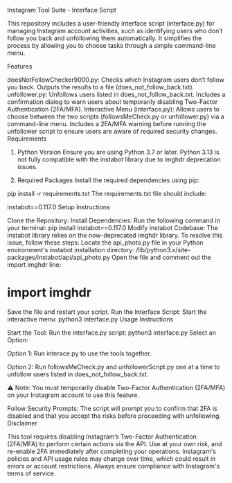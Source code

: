 Instagram Tool Suite - Interface Script

This repository includes a user-friendly interface script (interface.py) for managing Instagram account activities, such as identifying users who don’t follow you back and unfollowing them automatically. It simplifies the process by allowing you to choose tasks through a simple command-line menu.

Features

doesNotFollowChecker9000.py:
Checks which Instagram users don’t follow you back.
Outputs the results to a file (does_not_follow_back.txt).
unfollower.py:
Unfollows users listed in does_not_follow_back.txt.
Includes a confirmation dialog to warn users about temporarily disabling Two-Factor Authentication (2FA/MFA).
Interactive Menu (interface.py):
Allows users to choose between the two scripts (followsMeCheck.py or unfollower.py) via a command-line menu.
Includes a 2FA/MFA warning before running the unfollower script to ensure users are aware of required security changes.
Requirements

1. Python Version
Ensure you are using Python 3.7 or later. Python 3.13 is not fully compatible with the instabot library due to imghdr deprecation issues.

2. Required Packages
Install the required dependencies using pip:

pip install -r requirements.txt
The requirements.txt file should include:

instabot==0.117.0
Setup Instructions

Clone the Repository:
Install Dependencies: Run the following command in your terminal:
pip install instabot==0.117.0
Modify instabot Codebase: The instabot library relies on the now-deprecated imghdr library. To resolve this issue, follow these steps:
Locate the api_photo.py file in your Python environment's instabot installation directory:
<your-venv-path>/lib/python3.x/site-packages/instabot/api/api_photo.py
Open the file and comment out the import imghdr line:
# import imghdr
Save the file and restart your script.
Run the Interface Script: Start the interactive menu:
python3 interface.py
Usage Instructions

Start the Tool: Run the interface.py script:
python3 interface.py
Select an Option:

Option 1: Run interace.py to use the tools together.

Option 2: Run followsMeCheck.py and unfollowerScript.py one at a time to unfollow users listed in does_not_follow_back.txt.

⚠️ Note: You must temporarily disable Two-Factor Authentication (2FA/MFA) on your Instagram account to use this feature.

Follow Security Prompts:
The script will prompt you to confirm that 2FA is disabled and that you accept the risks before proceeding with unfollowing.
Disclaimer

This tool requires disabling Instagram’s Two-Factor Authentication (2FA/MFA) to perform certain actions via the API.
Use at your own risk, and re-enable 2FA immediately after completing your operations.
Instagram's policies and API usage rules may change over time, which could result in errors or account restrictions. Always ensure compliance with Instagram's terms of service.
